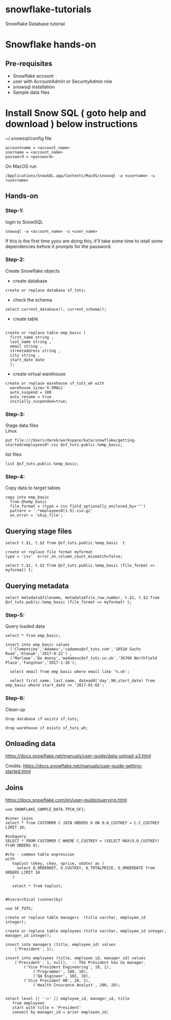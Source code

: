 # snowflake-tutorials
Snowflake Database tutorial

# Snowflake hands-on
## Pre-requisites
- Snowflake account
- user with AccountAdmin or SecurityAdmin role
- snowsql installation
- Sample data files

# Install Snow SQL ( goto help and download ) below instructions

~/.snowsql/config file
```
accountname = <account_name>
username = <account_name>
password = <password> 
```
On MacOS run

```
/Applications/SnowSQL.app/Contents/MacOS/snowsql -a <username> -u <username>
```

## Hands-on
### Step-1:  
login to SnowSQL
```
snowsql -a <account_name> -u <user_name>
```

If this is the first time yyou are doing this, it'll take some time to istall some dependencies before it prompts for the password.

### Step-2:  
Create Snowflake objects
- create database
```
create or replace database sf_tuts;
```
- check the schema
```
select current_database(), current_schema();
```

- create table
```

create or replace table emp_basic (
  first_name string ,
  last_name string ,
  email string ,
  streetaddress string ,
  city string ,
  start_date date
  );
```
- create virtual warehouse
```
create or replace warehouse sf_tuts_wh with
  warehouse_size='X-SMALL'
  auto_suspend = 180
  auto_resume = true
  initially_suspended=true;
```

### Step-3:  
Stage data files  
Linux
```
put file:///Users/darek/workspace/kata/snowflake/getting-started/employees0*.csv @sf_tuts.public.%emp_basic;
```

list files
```
list @sf_tuts.public.%emp_basic;
```

### Step-4:  
Copy data to target tables
```
copy into emp_basic
  from @%emp_basic
  file_format = (type = csv field_optionally_enclosed_by='"')
  pattern = '.*employees0[1-5].csv.gz'
  on_error = 'skip_file';
```

## Querying stage files
```
select t.$1, t.$2 from @sf_tuts.public.%emp_basic  t

create or replace file format myformat
type = 'csv'  error_on_column_count_mismatch=false;

select t.$1, t.$2 from @sf_tuts.public.%emp_basic (file_format => myformat) t;
```

## Querying metadata
```
select metadata$filename, metadata$file_row_number, t.$1, t.$2 from @sf_tuts.public.%emp_basic (file_format => myformat) t;
```

### Step-5:  
Query loaded data
```
select * from emp_basic;

insert into emp_basic values
  ('Clementine','Adamou','cadamou@sf_tuts.com','10510 Sachs Road','Klenak','2017-9-22') ,
  ('Marlowe','De Anesy','madamouc@sf_tuts.co.uk','36768 Northfield Plaza','Fangshan','2017-1-26');

  select email from emp_basic where email like '%.uk';

  select first_name, last_name, dateadd('day',90,start_date) from emp_basic where start_date <= '2017-01-01';
```

### Step-6:  
Clean-up

```
drop database if exists sf_tuts;

drop warehouse if exists sf_tuts_wh;
```

## Onloading data

https://docs.snowflake.net/manuals/user-guide/data-unload-s3.html

Credits: https://docs.snowflake.net/manuals/user-guide-getting-started.html

## Joins

https://docs.snowflake.com/en/user-guide/querying.html
```
use SNOWFLAKE_SAMPLE_DATA.TPCH_SF1;

#inner joins
select * from CUSTOMER C JOIN ORDERS O ON O.O_CUSTKEY = C.C_CUSTKEY LIMIT 10; 

#subquery
SELECT * FROM CUSTOMER C WHERE C_CUSTKEY = (SELECT MAX(O.O_CUSTKEY) FroM ORDERS O);

#cte - common table expression
with
   topCust (okey, ckey, oprice, odate) as (
     select O_ORDERKEY, O_CUSTKEY, O_TOTALPRICE, O_ORDERDATE from  ORDERS LIMIT 10
   )

   select * from topCust;
  
  
#hierarchical (connectby)

use SF_TUTS;

create or replace table managers  (title varchar, employee_id integer);

create or replace table employees (title varchar, employee_id integer, manager_id integer);

insert into managers (title, employee_id) values
    ('President', 1);
    
insert into employees (title, employee_id, manager_id) values
    ('President', 1, null),  -- The President has no manager.
        ('Vice President Engineering', 10, 1),
            ('Programmer', 100, 10),
            ('QA Engineer', 101, 10),
        ('Vice President HR', 20, 1),
            ('Health Insurance Analyst', 200, 20);
            
            
select level || '->' || employee_id, manager_id, title
   from employees                       
   start with title = 'President'
   connect by manager_id = prior employee_id;
   
   
```
